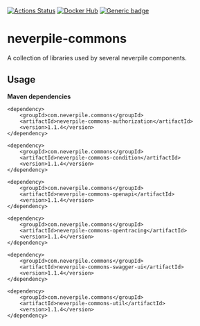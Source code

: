 [![Actions Status](https://github.com/levigo/neverpile-commons/workflows/Continuous%20Delivery/badge.svg)](https://github.com/levigo/neverpile-commons/actions)
[![Docker Hub](https://img.shields.io/badge/MADE%20with-JAVA-RED.svg)](#JAVA)
[![Generic badge](https://img.shields.io/badge/current%20version-1.1.4-1abc9c.svg)](https://github.com/levigo/neverpile-commons/tree/v0.1.6)

# neverpile-commons
A collection of libraries used by several neverpile components.

## Usage
__Maven dependencies__

    <dependency>
        <groupId>com.neverpile.commons</groupId>
        <artifactId>neverpile-commons-authorization</artifactId>
        <version>1.1.4</version>
    </dependency>

    <dependency>
        <groupId>com.neverpile.commons</groupId>
        <artifactId>neverpile-commons-condition</artifactId>
        <version>1.1.4</version>
    </dependency>

    <dependency>
        <groupId>com.neverpile.commons</groupId>
        <artifactId>neverpile-commons-openapi</artifactId>
        <version>1.1.4</version>
    </dependency>

    <dependency>
        <groupId>com.neverpile.commons</groupId>
        <artifactId>neverpile-commons-opentracing</artifactId>
        <version>1.1.4</version>
    </dependency>

    <dependency>
        <groupId>com.neverpile.commons</groupId>
        <artifactId>neverpile-commons-swagger-ui</artifactId>
        <version>1.1.4</version>
    </dependency>

    <dependency>
        <groupId>com.neverpile.commons</groupId>
        <artifactId>neverpile-commons-util</artifactId>
        <version>1.1.4</version>
    </dependency>
